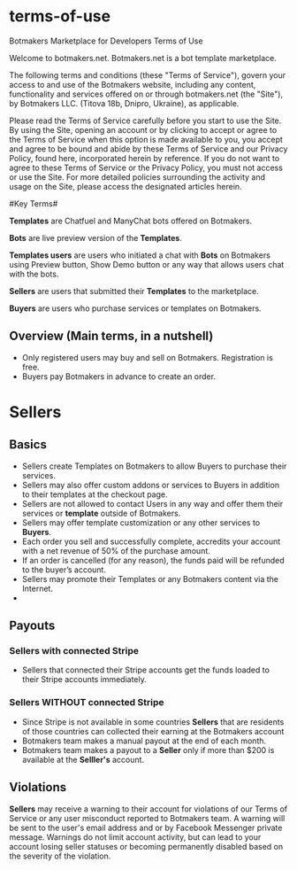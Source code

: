 # terms-of-use
Botmakers Marketplace for Developers Terms of Use 

Welcome to botmakers.net. Botmakers.net is a bot template marketplace.

The following terms and conditions (these "Terms of Service"), govern your access to and use of the Botmakers website, including any content, functionality and services offered on or through botmakers.net (the "Site"), by Botmakers LLC. (Titova 18b, Dnipro, Ukraine), as applicable.

Please read the Terms of Service carefully before you start to use the Site. By using the Site, opening an account or by clicking to accept or agree to the Terms of Service when this option is made available to you, you accept and agree to be bound and abide by these Terms of Service and our Privacy Policy, found here, incorporated herein by reference. If you do not want to agree to these Terms of Service or the Privacy Policy, you must not access or use the Site. For more detailed policies surrounding the activity and usage on the Site, please access the designated articles herein.


#Key Terms#

**Templates** are Chatfuel and ManyChat bots offered on Botmakers.

**Bots** are live preview version of the **Templates**.

**Templates users** are users who initiated a chat with **Bots** on Botmakers using Preview button, Show Demo button or any way that allows users chat with the bots.

**Sellers** are users that submitted their **Templates** to the marketplace.

**Buyers** are users who purchase services or templates on Botmakers.

## Overview (Main terms, in a nutshell) ##
- Only registered users may buy and sell on Botmakers. Registration is free.
- Buyers pay Botmakers in advance to create an order.

# Sellers #

## Basics ##

 - Sellers create Templates on Botmakers to allow Buyers to purchase their services.
 - Sellers may also offer custom addons or services to Buyers in addition to their templates at the checkout page.
 - Sellers are not allowed to contact Users in any way and offer them their services or **template** outside of Botmakers.
 - Sellers may offer template customization or any other services to **Buyers**.
 - Each order you sell and successfully complete, accredits your account with a net revenue of 50% of the purchase amount.
 - If an order is cancelled (for any reason), the funds paid will be refunded to the buyer’s account.
 - Sellers may promote their Templates or any Botmakers content via the Internet.
 -
 ## Payouts ##
  
  ### Sellers with connected Stripe ###
  - Sellers that connected their Stripe accounts get the funds loaded to their Stripe accounts immediately.
  
  ### Sellers WITHOUT connected Stripe ###
  - Since Stripe is not available in some countries **Sellers** that are residents of those countries can collected their earning at the Botmakers account
  - Botmakers team makes a manual payout at the end of each month.
  - Botmakers team makes a payout to a **Seller** only if more than $200 is available at the **Selller's** account.
 
 
## Violations ##
**Sellers** may receive a warning to their account for violations of our Terms of Service or any user misconduct reported to Botmakers team. A warning will be sent to the user's email address and or by Facebook Messenger private message. Warnings do not limit account activity, but can lead to your account losing seller statuses or becoming permanently disabled based on the severity of the violation.
